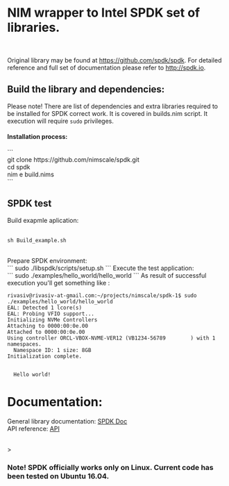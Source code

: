 
# NIM wrapper to Intel SPDK set of libraries.
</br>

 Original library may be found at https://github.com/spdk/spdk.
 For detailed reference and full set of documentation please refer to http://spdk.io.


## Build the library and dependencies:

  Please note! There are list of dependencies and extra libraries required to be installed for SPDK correct work. It is covered in builds.nim script. It execution will require ```sudo``` privileges. 

<h4> Installation process: </h4> 
```</br>
git clone https://github.com/nimscale/spdk.git</br>
cd spdk</br>
nim e build.nims</br>
```
</br>

## SPDK test
  Build exapmle aplication:</br>
</br>
```
sh Build_example.sh
```
</br>
  Prepare SPDK environment:</br>
```
sudo ./libspdk/scripts/setup.sh
```
  Execute the test application:</br>
```
sudo ./examples/hello_world/hello_world
```
  As result of successful execution you'll get something like :

```
rivasiv@rivasiv-at-gmail.com:~/projects/nimscale/spdk-1$ sudo ./examples/hello_world/hello_world  
EAL: Detected 1 lcore(s)
EAL: Probing VFIO support...
Initializing NVMe Controllers
Attaching to 0000:00:0e.00
Attached to 0000:00:0e.00
Using controller ORCL-VBOX-NVME-VER12 (VB1234-56789        ) with 1 namespaces.
  Namespace ID: 1 size: 8GB
Initialization complete.


  Hello world!

```
# Documentation:

 General library documentation: [SPDK Doc](http://www.spdk.io/doc/) </br>
 API reference: [API](https://rawgit.com/nimscale/spdk/master/doc/spdk/index.html)</br>
 
 
 </br>
> <h3>Note! SPDK officially works only on Linux. Current code has been tested on Ubuntu 16.04.</h3></br>
